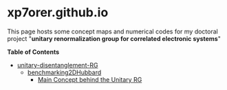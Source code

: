 # xp7orer.github.io
This page hosts some concept maps and numerical codes for my doctoral project 
                    "__unitary renormalization group for correlated electronic systems__"
                    
  __Table of Contents__                  
 - [unitary-disentanglement-RG](/unitary-disentanglement-RG)
    + [benchmarking2DHubbard](/unitary-disentanglement-RG/benchmarking2DHubbard)
      + [Main Concept behind the Unitary RG](/preliminaries.html)



